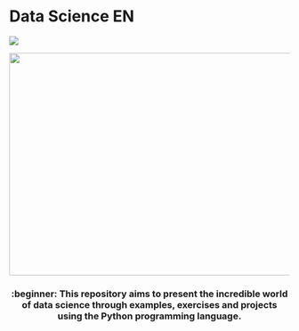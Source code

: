 

<h1 align="left">Data Science EN</h1>
<img src="https://img.shields.io/static/v1?label=Overview&message=DataScience&color=e07a5f&style=for-the-badge&logo=GitHub">

<p align="center">
  <img width="560" height="400" src="https://user-images.githubusercontent.com/50464626/91507024-11446200-e8aa-11ea-8f7a-392c14e8e56c.jpg">
</p>

<h3 align="center">:beginner: This repository aims to present the incredible world of data science through examples, exercises and projects using the Python programming language.</h3>

